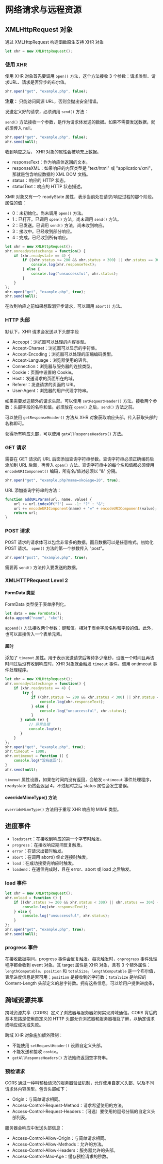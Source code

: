 # 网络请求与远程资源

## XMLHttpRequest 对象

通过 XMLHttpRequest 构造函数原生支持 XHR 对象

```javascript
let xhr = new XMLHttpRequest();
```

### 使用 XHR

使用 XHR 对象首先要调用 `open()` 方法，这个方法接收 3 个参数：请求类型、请求URL、请求是否异步的布尔值。

```javascript
xhr.open("get", "example.php", false);
```

**注意：** 只能访问同源 URL，否则会抛出安全错误。

发送定义好的请求，必须调用 `send()` 方法：

`send()` 方法接收一个参数，是作为请求体发送的数据。如果不需要发送数据，就必须传入 null。

```javascript
xhr.open("get", "example.php", false);
xhr.send(null);
```

收到响应之后， XHR 对象的属性会被填充上数据。

- responseText：作为响应体返回的文本。
- responseXML：如果响应的内容类型是 "text/html" 或 "application/xml"，那就是包含响应数据的 XML DOM 文档。
- status：响应的 HTTP 状态。
- statusText：响应的 HTTP 状态描述。

XMR 对象又有一个 readyState 属性，表示当前处在请求/响应过程的那个阶段。属性的值：

- 0：未初始化。尚未调用 `open()` 方法。
- 1：已打开。已调用 `open()` 方法，尚未调用 `send()` 方法。
- 2：已发送。已调用 `send()` 方法，尚未收到响应。
- 3：接收中。已经收到部分响应。
- 4：完成。已经收到所有响应。

```javascript
let xhr = new XMLHttpRequest();
xhr.onreadystatechange = function() {
    if (xhr.readystate == 4) {
        if ((xhr.status >= 200 && xhr.status < 300) || xhr.status == 304) {
            console.log(xhr.responseText);
        } else {
            console.log("unsuccessful", xhr.status);
        }
    }
};
xhr.open("get", "example.php", true);
xhr.send(null);
```

在收到响应之前如果想取消异步请求，可以调用 `abort()` 方法。

### HTTP 头部

默认下，XHR 请求会发送以下头部字段

- Acceopt：浏览器可以处理的内容类型。
- Accept-Charset：浏览器可以显示的字符集。
- Accept-Encoding；浏览器可以处理的压缩编码类型。
- Accept-Language：浏览器使用的语言。
- Connection：浏览器与服务器的连接类型。
- Cookie：页面中设置的 Cookie。
- Host：发送请求的页面所在的域。
- Referer：发送请求的页面的 URI。
- User-Agent：浏览器的用户代理字符串。

如果需要发送额外的请求头部。可以使用 `setRequestHeader()` 方法。接收两个参数：头部字段的名称和值。必须放在 `open()` 之后，`send()` 方法之前。

可以使用 `getResponseHeader()` 方法从 XHR 对象获取响应头部。传入获取头部的名称即可。

获得所有响应头部，可以使用 `getAllResponseHeaders()` 方法。

### GET 请求

需要在 GET 请求的 URL 后面添加查询字符串参数。查询字符串必须正确编码后添加到 URL 后面，再传入 `open()` 方法。查询字符串中的每个名和值都必须使用 `encodeURIComponent()` 编码，所有名/值对必须以 "&" 分隔。

```javascript
xhr.open("get", "example.php?name=xkc&age=20", true);
```

URL 添加查询字符串的方法：

```javascript
function addURLParam(url, name, value) {
    url += url.indexOf("?") === -1: "?" : "&";
    url += encodeURIComponent(name) + "=" + encodeURIComponent(value);
    return url;
}
```

### POST 请求

POST 请求的请求体可以包含非常多的数据。而且数据可以是任意格式。初始化 POST 请求。 `open()`  方法的第一个参数传入 "post"。

```javascript
xhr.open("post", "example.php", true);
```

需要再 `send()` 方法传入要发送的数据。

### XMLHTTPRequest Level 2

#### FormData 类型

FormData 类型便于表单序列化。

```javascript
let data = new FormData();
data.append("name", "xkc");
```

`append()` 方法接收两个参数：键和值。相对于表单字段名称和字段的值。此外，也可以直接传入一个表单元素。

#### 超时

添加了 `timeout` 属性。用于表示发送请求后等待多少毫秒，设置一个时间且再该时间过后没有收到响应时，XHR 对象就会触发 `timeout` 事件。调用 ontimeout 事件处理程序。

```javascript
let xhr = new XMLHttpRequest();
xhr.onreadystatechange = function() {
    if (xhr.readystate == 4) {
        try {
            if ((xhr.status >= 200 && xhr.status < 300) || xhr.status == 304) {
            	console.log(xhr.responseText);
        	} else {
            	console.log("unsuccessful", xhr.status);
        	}
       } catch (e) {
           // 异常处理
           console.log(e);
       }
    }
};
xhr.open("get", "example.php", true);
xhr.timeout = 1000;
xhr.ontimeout = function () {
    console.log("没有返回");
}
xhr.send(null);
```

`timeout` 属性设置，如果在时间内没有返回，会触发  `ontimeout` 事件处理程序，readystate 仍然会返回 4，不过超时之后 status 属性会发生错误。

#### overrideMimeType() 方法

`overrideMimeType()` 方法用于重写 XHR 响应的 MIME 类型。

## 进度事件

- `loadstart`：在接收到响应的第一个字节时触发。
- `progress`：在接收响应期间反复触发。
- `error`：在请求出错时触发。
- `abort`：在调用 abort() 终止连接时触发。
- `load`：在成功接受完响应时触发。
- `loadend`：在通信完成时，且在 error、abort 或 load 之后触发。

### load 事件

```javascript
let xhr = new XMLHttpRequest();
xhr.onload = function () {
    if ((xhr.status >= 200 && xhr.status < 300) || xhr.status == 304) {
        console.log(xhr.responseText);
    } else {
        console.log("unsuccessful", xhr.status);
    }
};
xhr.open("get", "example.php", true);
xhr.send(null);
```

### progress 事件

在接收数据期间，progress 事件会反复触发。每次触发时，`onprogress` 事件处理程序都会收到 event 对象。其 target 属性是 XHR 对象，且有 3 个额外属性：`lengthComputable`、`position` 和 `totalSize`。`lengthComputable` 是一个布尔值，表示进度信息是否可用；`position` 是接收到的字符数；`totalSize` 是响应的 Content-Length 头部定义的总字符数。拥有这些信息，可以给用户提供进度条，

## 跨域资源共享

跨域资源共享（CORS）定义了浏览器与服务器如何实现跨域通信。CORS 背后的基本思路是使用自定义的 HTTP 头部允许浏览器和服务器相互了解，以确定请求或响应成功或失败。

跨域 XHR 对象施加额外限制：

- 不能使用 `setRequestHeader()` 设置自定义头部。
- 不能发送和接收 `cookie`。
- `getAllResponseHeaders()` 方法始终返回空字符串。

### 预检请求

CORS 通过一种叫预检请求的服务器验证机制，允许使用自定义头部、以及不同请求体内容类型。包含头部如下：

- Origin：与简单请求相同。
- Access-Control-Request-Method：请求希望使用的方法。
- Access-Control-Request-Headers：（可选）要使用的逗号分隔的自定义头部列表。

服务器会响应中发送头部信息：

- Access-Control-Allow-Origin：与简单请求相同。
- Access-Control-Allow-Methods：允许的方法。
- Access-Control-Allow-Headers：服务器允许的头部。
- Access-Control-Max-Age：缓存预检请求的秒数。

